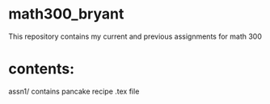# math300_bryant
This repository contains my current and previous assignments for math 300

# contents: 
assn1/ contains pancake recipe .tex file
